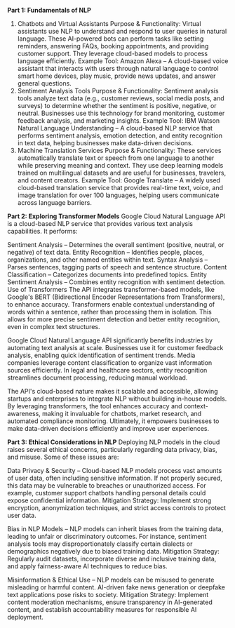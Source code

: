 **Part 1: Fundamentals of NLP**
1. Chatbots and Virtual Assistants
Purpose & Functionality: Virtual assistants use NLP to understand and respond to user queries in natural language. These AI-powered bots can perform tasks like setting reminders, answering FAQs, booking appointments, and providing customer support. They leverage cloud-based models to process language efficiently.
Example Tool: Amazon Alexa – A cloud-based voice assistant that interacts with users through natural language to control smart home devices, play music, provide news updates, and answer general questions.
2. Sentiment Analysis Tools
Purpose & Functionality: Sentiment analysis tools analyze text data (e.g., customer reviews, social media posts, and surveys) to determine whether the sentiment is positive, negative, or neutral. Businesses use this technology for brand monitoring, customer feedback analysis, and marketing insights.
Example Tool: IBM Watson Natural Language Understanding – A cloud-based NLP service that performs sentiment analysis, emotion detection, and entity recognition in text data, helping businesses make data-driven decisions.
3. Machine Translation Services
Purpose & Functionality: These services automatically translate text or speech from one language to another while preserving meaning and context. They use deep learning models trained on multilingual datasets and are useful for businesses, travelers, and content creators.
Example Tool: Google Translate – A widely used cloud-based translation service that provides real-time text, voice, and image translation for over 100 languages, helping users communicate across language barriers.

**Part 2: Exploring Transformer Models**
Google Cloud Natural Language API is a cloud-based NLP service that provides various text analysis capabilities. It performs:

Sentiment Analysis – Determines the overall sentiment (positive, neutral, or negative) of text data.
Entity Recognition – Identifies people, places, organizations, and other named entities within text.
Syntax Analysis – Parses sentences, tagging parts of speech and sentence structure.
Content Classification – Categorizes documents into predefined topics.
Entity Sentiment Analysis – Combines entity recognition with sentiment detection.
Use of Transformers
The API integrates transformer-based models, like Google's BERT (Bidirectional Encoder Representations from Transformers), to enhance accuracy. Transformers enable contextual understanding of words within a sentence, rather than processing them in isolation. This allows for more precise sentiment detection and better entity recognition, even in complex text structures.

Google Cloud Natural Language API significantly benefits industries by automating text analysis at scale. Businesses use it for customer feedback analysis, enabling quick identification of sentiment trends. Media companies leverage content classification to organize vast information sources efficiently. In legal and healthcare sectors, entity recognition streamlines document processing, reducing manual workload.

The API's cloud-based nature makes it scalable and accessible, allowing startups and enterprises to integrate NLP without building in-house models. By leveraging transformers, the tool enhances accuracy and context-awareness, making it invaluable for chatbots, market research, and automated compliance monitoring. Ultimately, it empowers businesses to make data-driven decisions efficiently and improve user experiences.

**Part 3: Ethical Considerations in NLP**
Deploying NLP models in the cloud raises several ethical concerns, particularly regarding data privacy, bias, and misuse. Some of these issues are:

Data Privacy & Security – Cloud-based NLP models process vast amounts of user data, often including sensitive information. If not properly secured, this data may be vulnerable to breaches or unauthorized access. For example, customer support chatbots handling personal details could expose confidential information. Mitigation Strategy: Implement strong encryption, anonymization techniques, and strict access controls to protect user data.

Bias in NLP Models – NLP models can inherit biases from the training data, leading to unfair or discriminatory outcomes. For instance, sentiment analysis tools may disproportionately classify certain dialects or demographics negatively due to biased training data. Mitigation Strategy: Regularly audit datasets, incorporate diverse and inclusive training data, and apply fairness-aware AI techniques to reduce bias.

Misinformation & Ethical Use – NLP models can be misused to generate misleading or harmful content. AI-driven fake news generation or deepfake text applications pose risks to society. Mitigation Strategy: Implement content moderation mechanisms, ensure transparency in AI-generated content, and establish accountability measures for responsible AI deployment.